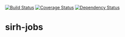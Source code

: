 [![Build Status](https://travis-ci.org/DSI-Ville-Noumea/sirh-jobs.svg?branch=master)](https://travis-ci.org/DSI-Ville-Noumea/sirh-jobs)
[![Coverage Status](https://coveralls.io/repos/github/DSI-Ville-Noumea/sirh-jobs/badge.svg?branch=master)](https://coveralls.io/github/DSI-Ville-Noumea/sirh-jobs?branch=master)
[![Dependency Status](https://www.versioneye.com/user/projects/5858521f4d6466004b1b9ec9/badge.svg?style=flat-square)](https://www.versioneye.com/user/projects/5858521f4d6466004b1b9ec9)

# sirh-jobs
